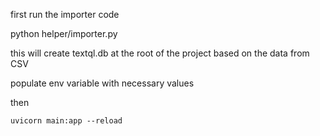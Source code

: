 first run the importer code 

python helper/importer.py

this will create textql.db at the root of the project based on the data from CSV

populate env variable with necessary values

then

` uvicorn main:app --reload `
